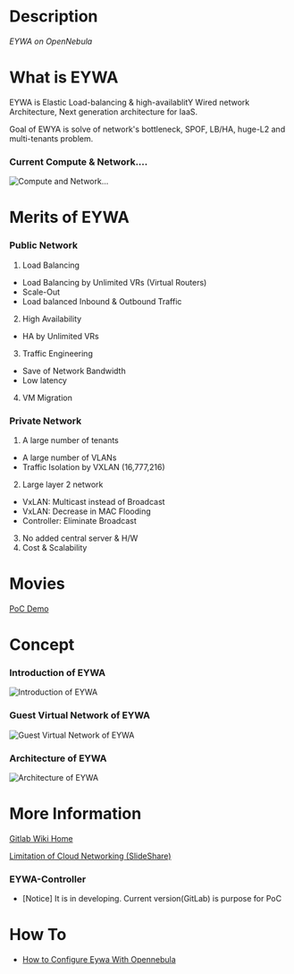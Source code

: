 # Description

*EYWA on OpenNebula*

# What is EYWA

EYWA is Elastic Load-balancing & high-availablitY Wired network Architecture, Next generation architecture for IaaS.

Goal of EWYA is solve of network's bottleneck, SPOF, LB/HA, huge-L2 and multi-tenants problem.

### Current Compute & Network....

![Compute and Network...](https://gitlab.com/call518/eywa-on-opennebula/raw/master/assets/compute_and_network.png)

# Merits of EYWA

### Public Network

1. Load Balancing
  * Load Balancing by Unlimited VRs (Virtual Routers)
  * Scale-Out
  * Load balanced Inbound & Outbound Traffic
2. High Availability
  * HA by Unlimited VRs
3. Traffic Engineering
  * Save of Network Bandwidth
  * Low latency
4. VM Migration

### Private Network

1. A large number of tenants
  * A large number of VLANs
  * Traffic Isolation by VXLAN (16,777,216)
2. Large layer 2 network
  * VxLAN: Multicast instead of Broadcast
  * VxLAN: Decrease in MAC Flooding
  * Controller: Eliminate Broadcast
3. No added central server & H/W
4. Cost & Scalability

# Movies

[PoC Demo](https://docs.google.com/file/d/0B_p_P2odDTXARElKZ3ZZSmFRbGM/edit)

# Concept

### Introduction of EYWA

![Introduction of EYWA](https://gitlab.com/call518/eywa-on-opennebula/raw/master/assets/introduction_of_eywa.png)

### Guest Virtual Network of EYWA

![Guest Virtual Network of EYWA](https://gitlab.com/call518/eywa-on-opennebula/raw/master/assets/guest_virtual_network_of_eywa.png)

### Architecture of EYWA

![Architecture of EYWA](https://gitlab.com/call518/eywa-on-opennebula/raw/master/assets/architecture_of_eywa.png)

# More Information

[Gitlab Wiki Home](https://gitlab.com/call518/eywa-on-opennebula/wikis/home)

[Limitation of Cloud Networking (SlideShare)](http://www.slideshare.net/baramdori/eywa-virtual-network-model-for-full-ha-and-lb20140204-v04)

### EYWA-Controller

* [Notice] It is in developing. Current version(GitLab) is purpose for PoC

# How To

* [How to Configure Eywa With Opennebula](https://gitlab.com/call518/eywa-on-opennebula/wikis/howto-configure-eywa-with-opennebula)
